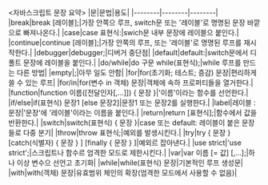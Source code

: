 <자바스크립트 문장 요약>
|문|문법|용도|
|--------|--------|--------|
|break|break [레이블];|가장 안쪽으 루프, switch문 또는 '레이블'로 명명된 문장 바깥으로 빠져나온다.|
|case|case 표현식:|swich문 내부 문장에 레이블으 붙인다.|
|continue|continue [레이블];|가장 안쪽의 루프, 또는 '레이블'로 명명된 루프를 재시작한다.|
|debugger|debugger;|디버거 중단점|
|default|default:|switch문에서 디폴트 문장에 레이블을 붙인다.|
|do/while|do 구문 while(표현식);|while 루프를 만드는 다른 방법|
|empty|;|아무 일도 안함|
|for|for(초기화; 테스트; 증감) 문장|편리하게 쓸 수 있는 루프|
|for/in|for(변수 in 객체) 문장|객체에 속하 프로퍼티들을 열거한다.|
|function|function 이름([전달인자[,...]]) { 문장 }|'이름'이라는 함수를 선언한다.|
|if/else|if(표현식) 문장1 [else 문장2]|문장1 또는 문장2를 실행한다.|
|label|레이블 : 문장|'문장'에 '레이블'이라는 이름을 붙인다.|
|return|return [표현식];|함수에서 값을 반환한다.|
|switch|switch(표현식) { 문장 }|case 또는 default: 레이블이 붙은 문장들로 다중 분기|
|throw|throw 표현식;|예외를 발생시킨다.|
|try|try { 문장 } [catch(식별자) { 문장 } ] [finally { 문장 } ]|예외르 잡아낸다.|
|use strict|'use strict';|스크립트나 함수르 엄격한 모드로 제한시킨다.|
|var|var 이름 [= 값] [,...];|하나 이상 변수으 선언고 초기화|
|while|while(표현식) 문장|기본적인 루프 생성문|
|with|with(객체) 문장|유효범위 체인의 확장(엄격한 모드에서 사용할 수 없음)|
